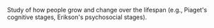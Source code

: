 Study of how people grow and change over the lifespan (e.g., Piaget's cognitive stages, Erikson's psychosocial stages).
